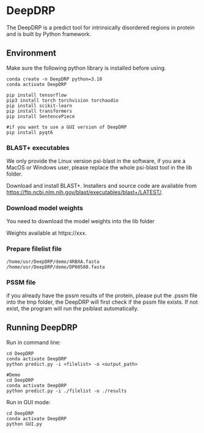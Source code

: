 # DeepDRP

The DeepDRP is a predict tool for intrinsically disordered regions in protein and is built by Python framework.

## Environment

Make sure the following python library is installed before using.

```
conda create -n DeepDRP python=3.10
conda activate DeepDRP

pip install tensorflow
pip3 install torch torchvision torchaudio
pip install scikit-learn
pip install transformers
pip install SentencePiece

#if you want to use a GUI version of DeepDRP
pip install pyqt6 
```

### BLAST+ executables

We only provide the Linux version psi-blast in the software, if you are a MacOS or Windows user, please replace the whole psi-blast tool in the lib folder.

Download and install BLAST+. Installers and source code are available from https://ftp.ncbi.nlm.nih.gov/blast/executables/blast+/LATEST/. 

### Download model weights

You need to download the model weights into the lib folder

Weights available at https://xxx.

### Prepare filelist file

```
/home/usr/DeepDRP/demo/4RBXA.fasta
/home/usr/DeepDRP/demo/DP00588.fasta
```

### PSSM file

if you already have the pssm results of the protein, please put the <id>.pssm file into the tmp folder, the DeepDRP will first check if the pssm file exists. If not exist, the program will run the psiblast automatically.



## Running DeepDRP

Run in command line:

```
cd DeepDRP
conda activate DeepDRP
python predict.py -i <filelist> -o <output_path>

#Demo
cd DeepDRP
conda activate DeepDRP
python predict.py -i ./filelist -o ./results
```

Run in GUI mode:

```
cd DeepDRP
conda activate DeepDRP
python GUI.py
```













